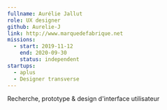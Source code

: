 ```yaml
---
fullname: Aurélie Jallut
role: UX designer
github: Aurelie-J
link: http://www.marquedefabrique.net
missions:
  - start: 2019-11-12
    end: 2020-09-30
    status: independent
startups:
  - aplus
  - Designer transverse
---
```

 
Recherche, prototype & design d'interface utilisateur
